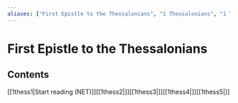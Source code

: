 ```yaml
---
aliases: ["First Epistle to the Thessalonians", "1 Thessalonians", "1 Thess."]
---
```

# First Epistle to the Thessalonians
## Contents
[[1thess1|Start reading (NET)]][[1thess2|]][[1thess3|]][[1thess4|]][[1thess5|]]